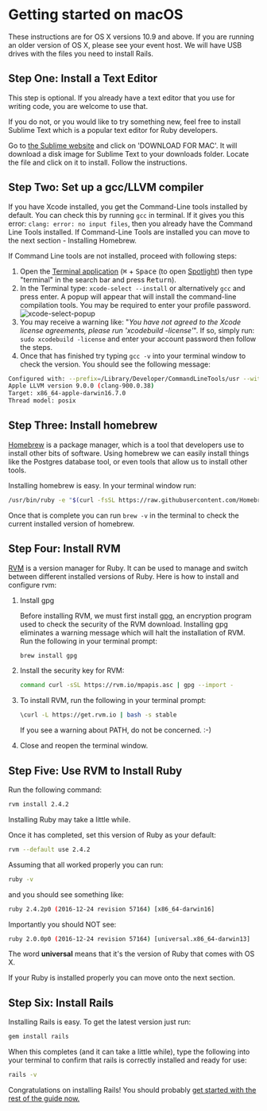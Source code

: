# Getting started on macOS

These instructions are for OS X versions 10.9 and above. If you are running an older version of OS X, please see your event host. We will have USB drives with the files you need to install Rails.

## Step One: Install a Text Editor

This step is optional. If you already have a text editor that you use for writing code, you are welcome to use that.

If you do not, or you would like to try something new, feel free to install Sublime Text which is a popular text editor for Ruby developers.

Go to [the Sublime website](https://www.sublimetext.com/) and click on 'DOWNLOAD FOR MAC'.
It will download a disk image for Sublime Text to your downloads folder.
Locate the file and click on it to install. Follow the instructions.

## Step Two: Set up a gcc/LLVM compiler

If you have Xcode installed, you get the Command-Line tools installed by default. You can check this by running `gcc` in terminal. If it gives you this error: `clang: error: no input files`, then you already have the Command Line Tools installed. If Command-Line Tools are installed you can move to the next section - Installing Homebrew.

If Command Line tools are not installed, proceed with following steps:

1. Open the [Terminal application](https://en.wikipedia.org/wiki/Terminal_(macOS)) (<kbd>⌘</kbd> + <kbd>Space</kbd> (to open [Spotlight](https://support.apple.com/en-au/HT204014)) then type "terminal" in the search bar and press <kbd>Return</kbd>).
2. In the Terminal type: `xcode-select --install` or alternatively `gcc` and press enter. A popup will appear that will install the command-line compilation tools. You may be required to enter your profile password.
![xcode-select-popup](/images/guides/xcode-select-popup.png)
3. You may receive a warning like: "_You have not agreed to the Xcode license agreements, please run 'xcodebuild -license'_". If so, simply run: `sudo xcodebuild -license` and enter your account password then follow the steps.
4. Once that has finished try typing `gcc -v` into your terminal window to check the version. You should see the following message:

```sh
Configured with: --prefix=/Library/Developer/CommandLineTools/usr --with-gxx-include-dir=/usr/include/c++/4.2.1
Apple LLVM version 9.0.0 (clang-900.0.38)
Target: x86_64-apple-darwin16.7.0
Thread model: posix
```

## Step Three: Install homebrew

[Homebrew](http://brew.sh) is a package manager, which is a tool that developers use to install other bits of software. Using homebrew we can easily install things like the Postgres database tool, or even tools that allow us to install other tools.

Installing homebrew is easy. In your terminal window run:

```sh
/usr/bin/ruby -e "$(curl -fsSL https://raw.githubusercontent.com/Homebrew/install/master/install)"
```

Once that is complete you can run `brew -v` in the terminal to check the current installed version of homebrew.

## Step Four: Install RVM

[RVM](https://rvm.io/) is a version manager for Ruby. It can be used to manage and switch between different installed versions of Ruby. Here is how to install and configure rvm:

1. Install gpg

	Before installing RVM, we must first install [gpg](https://en.wikipedia.org/wiki/GNU_Privacy_Guard), an encryption program used to check the security of the RVM download. Installing gpg eliminates a warning message which will halt the installation of RVM. Run the following in your terminal prompt:

    ````sh
    brew install gpg
    ````

2. Install the security key for RVM:

    ````sh
    command curl -sSL https://rvm.io/mpapis.asc | gpg --import -
    ````

3. To install RVM, run the following in your terminal prompt:

    ````sh
    \curl -L https://get.rvm.io | bash -s stable
    ````

	If you see a warning about PATH, do not be concerned. :-)

4. Close and reopen the terminal window.

## Step Five: Use RVM to Install Ruby

Run the following command:

````sh
rvm install 2.4.2
````

Installing Ruby may take a little while.

Once it has completed, set this version of Ruby as your default:

```sh
rvm --default use 2.4.2
```

Assuming that all worked properly you can run:

````sh
ruby -v
````

and you should see something like:

````sh
ruby 2.4.2p0 (2016-12-24 revision 57164) [x86_64-darwin16]
````

Importantly you should NOT see:

````sh
ruby 2.0.0p0 (2016-12-24 revision 57164) [universal.x86_64-darwin13]
````

The word __universal__ means that it's the version of Ruby that comes with OS X.

If your Ruby is installed properly you can move onto the next section.

## Step Six: Install Rails

Installing Rails is easy. To get the latest version just run:

```sh
gem install rails
```

When this completes (and it can take a little while), type the following into your terminal to confirm that rails is correctly installed and ready for use:

```sh
rails -v
```

Congratulations on installing Rails! You should probably [get started with the rest of the guide now.](/guides/installfest/getting_started)
